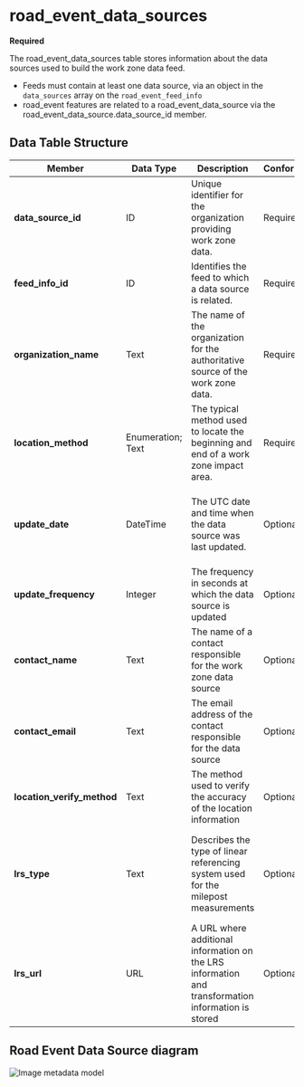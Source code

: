 # road_event_data_sources
**Required**

The road_event_data_sources table stores information about the data sources used to build the work zone data feed.
- Feeds must contain at least one data source, via an object in the `data_sources` array on the `road_event_feed_info`
- road_event features are related to a road_event_data_source via the road_event_data_source.data_source_id member.

## Data Table Structure
Member | Data Type | Description | Conformance | Notes
---------- | --------- | ---------------- | ----------- | -----
**data_source_id** | ID | Unique identifier for the organization providing work zone data. | Required |
**feed_info_id** | ID | Identifies the feed to which a data source is related. | Required | Foreign Key to road_event_feed_info for building a feed from the data tables.
**organization_name** | Text | The name of the organization for the authoritative source of the work zone data. | Required | Example: County DOT
**location_method** | Enumeration; Text | The typical method used to locate the beginning and end of a work zone impact area. | Required | See [Location Method Enumerated Type](/feed-content/enumerated-types/location_method.md)
**update_date** | DateTime | The UTC date and time when the data source was last updated. | Optional | All date/time formats shall use ISO 8601 Data elements and interchange formats – Information interchange. Example: `2016-11-03T19:37:00Z`
**update_frequency** | Integer | The frequency in seconds at which the data source is updated | Optional | 
**contact_name** | Text | The name of a contact responsible for the work zone data source | Optional | Example: Jo Help
**contact_email** | Text | The email address of the contact responsible for the data source | Optional |
**location_verify_method** | Text | The method used to verify the accuracy of the location information | Optional | Example: Survey accurate GPS equipment accurate to 0.1 cm
**lrs_type** | Text | Describes the type of linear referencing system used for the milepost measurements | Optional | Example: Use of milemarkers posted by the<br>roadways. These are registered to a dynamic segmentation of statewide LRS basemap.
**lrs_url** | URL | A URL where additional information on the LRS information and transformation information is stored | Optional | Example https://aaa.bbb.com/lrs

## Road Event Data Source diagram
![Image metadata model](https://github.com/usdot-jpo-ode/jpo-wzdx/blob/v3-metadata-update/images/feed_source_event_relationship.jpg)